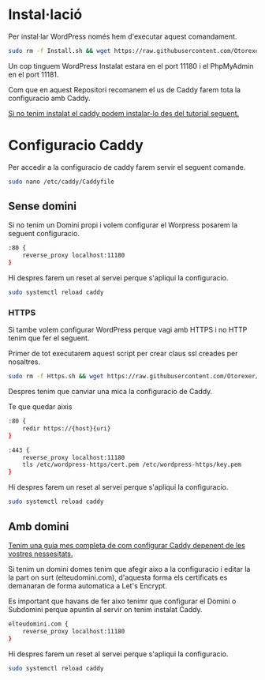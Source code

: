 # Instal·lació
Per instal·lar WordPress només hem d'executar aquest comandament.
```bash
sudo rm -f Install.sh && wget https://raw.githubusercontent.com/Otorexer/SerLliure/main/Serveis/Wordpress/Install.sh && sudo bash Install.sh && sudo rm Install.sh
```
Un cop tinguem WordPress Instalat estara en el port 11180 i el PhpMyAdmin en el port 11181.

Com que en aquest Repositori recomanem el us de Caddy farem tota la configuracio amb Caddy.

[Si no tenim instalat el caddy podem instalar-lo des del tutorial seguent.](https://github.com/Otorexer/SerLliure/tree/main/Serveis/Caddy)

# Configuracio Caddy
Per accedir a la configuracio de caddy farem servir el seguent comande.
```bash
sudo nano /etc/caddy/Caddyfile
```
## Sense domini
Si no tenim un Domini propi i volem configurar el Worpress posarem la seguent configuracio.
```bash
:80 {
    reverse_proxy localhost:11180
}
```
Hi despres farem un reset al servei perque s'apliqui la configuracio.
```bash
sudo systemctl reload caddy
```
### HTTPS
Si tambe volem configurar WordPress perque vagi amb HTTPS i no HTTP tenim que fer el seguent.

Primer de tot executarem aquest script per crear claus ssl creades per nosaltres.
```bash
sudo rm -f Https.sh && wget https://raw.githubusercontent.com/Otorexer/SerLliure/main/Serveis/Wordpress/Https.sh && sudo bash Https.sh && sudo rm Https.sh
```
Despres tenim que canviar una mica la configuracio de Caddy.

Te que quedar aixis
```bash
:80 {
    redir https://{host}{uri}
}

:443 {
    reverse_proxy localhost:11180
    tls /etc/wordpress-https/cert.pem /etc/wordpress-https/key.pem
}
```
Hi despres farem un reset al servei perque s'apliqui la configuracio.
```bash
sudo systemctl reload caddy
```
## Amb domini
[Tenim una guia mes completa de com configurar Caddy depenent de les vostres nessesitats.](https://github.com/Otorexer/SerLliure/tree/main/Serveis/Caddy)

Si tenim un domini domes tenim que afegir aixo a la configuracio i editar la la part on surt (elteudomini.com), d'aquesta forma els certificats es demanaran de forma automatica a Let's Encrypt.

Es important que havans de fer aixo tenimr que configurar el Domini o Subdomini perque apuntin al servir on tenim instalat Caddy.
```bash
elteudomini.com {
    reverse_proxy localhost:11180
}
```

Hi despres farem un reset al servei perque s'apliqui la configuracio.
```bash
sudo systemctl reload caddy
```
